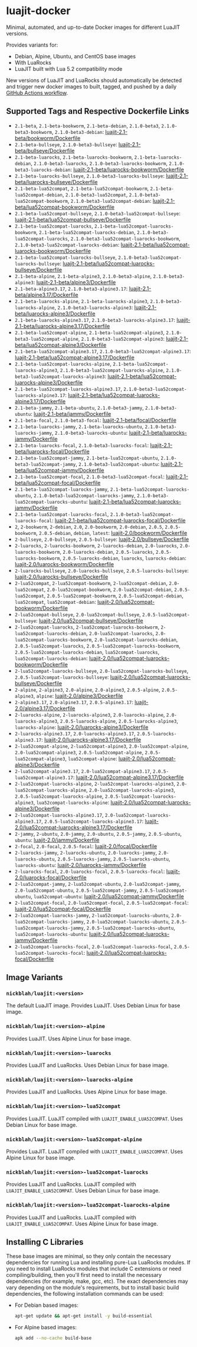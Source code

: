 # luajit-docker

Minimal, automated, and up-to-date Docker images for different LuaJIT versions.

Provides variants for:

- Debian, Alpine, Ubuntu, and CentOS base images
- With LuaRocks
- LuaJIT built with Lua 5.2 compatibility mode

New versions of LuaJIT and LuaRocks should automatically be detected and trigger new docker images to built, tagged, and pushed by a daily [GitHub Actions workflow](https://github.com/GUI/lua-docker/blob/main/.github/workflows/main.yml).

## Supported Tags and Respective Dockerfile Links

- `2.1-beta`, `2.1-beta-bookworm`, `2.1-beta-debian`, `2.1.0-beta3`, `2.1.0-beta3-bookworm`, `2.1.0-beta3-debian`: [luajit-2.1-beta/bookworm/Dockerfile](https://github.com/GUI/lua-docker/blob/main/luajit-2.1-beta/bookworm/Dockerfile)
- `2.1-beta-bullseye`, `2.1.0-beta3-bullseye`: [luajit-2.1-beta/bullseye/Dockerfile](https://github.com/GUI/lua-docker/blob/main/luajit-2.1-beta/bullseye/Dockerfile)
- `2.1-beta-luarocks`, `2.1-beta-luarocks-bookworm`, `2.1-beta-luarocks-debian`, `2.1.0-beta3-luarocks`, `2.1.0-beta3-luarocks-bookworm`, `2.1.0-beta3-luarocks-debian`: [luajit-2.1-beta/luarocks-bookworm/Dockerfile](https://github.com/GUI/lua-docker/blob/main/luajit-2.1-beta/luarocks-bookworm/Dockerfile)
- `2.1-beta-luarocks-bullseye`, `2.1.0-beta3-luarocks-bullseye`: [luajit-2.1-beta/luarocks-bullseye/Dockerfile](https://github.com/GUI/lua-docker/blob/main/luajit-2.1-beta/luarocks-bullseye/Dockerfile)
- `2.1-beta-lua52compat`, `2.1-beta-lua52compat-bookworm`, `2.1-beta-lua52compat-debian`, `2.1.0-beta3-lua52compat`, `2.1.0-beta3-lua52compat-bookworm`, `2.1.0-beta3-lua52compat-debian`: [luajit-2.1-beta/lua52compat-bookworm/Dockerfile](https://github.com/GUI/lua-docker/blob/main/luajit-2.1-beta/lua52compat-bookworm/Dockerfile)
- `2.1-beta-lua52compat-bullseye`, `2.1.0-beta3-lua52compat-bullseye`: [luajit-2.1-beta/lua52compat-bullseye/Dockerfile](https://github.com/GUI/lua-docker/blob/main/luajit-2.1-beta/lua52compat-bullseye/Dockerfile)
- `2.1-beta-lua52compat-luarocks`, `2.1-beta-lua52compat-luarocks-bookworm`, `2.1-beta-lua52compat-luarocks-debian`, `2.1.0-beta3-lua52compat-luarocks`, `2.1.0-beta3-lua52compat-luarocks-bookworm`, `2.1.0-beta3-lua52compat-luarocks-debian`: [luajit-2.1-beta/lua52compat-luarocks-bookworm/Dockerfile](https://github.com/GUI/lua-docker/blob/main/luajit-2.1-beta/lua52compat-luarocks-bookworm/Dockerfile)
- `2.1-beta-lua52compat-luarocks-bullseye`, `2.1.0-beta3-lua52compat-luarocks-bullseye`: [luajit-2.1-beta/lua52compat-luarocks-bullseye/Dockerfile](https://github.com/GUI/lua-docker/blob/main/luajit-2.1-beta/lua52compat-luarocks-bullseye/Dockerfile)
- `2.1-beta-alpine`, `2.1-beta-alpine3`, `2.1.0-beta3-alpine`, `2.1.0-beta3-alpine3`: [luajit-2.1-beta/alpine3/Dockerfile](https://github.com/GUI/lua-docker/blob/main/luajit-2.1-beta/alpine3/Dockerfile)
- `2.1-beta-alpine3.17`, `2.1.0-beta3-alpine3.17`: [luajit-2.1-beta/alpine3.17/Dockerfile](https://github.com/GUI/lua-docker/blob/main/luajit-2.1-beta/alpine3.17/Dockerfile)
- `2.1-beta-luarocks-alpine`, `2.1-beta-luarocks-alpine3`, `2.1.0-beta3-luarocks-alpine`, `2.1.0-beta3-luarocks-alpine3`: [luajit-2.1-beta/luarocks-alpine3/Dockerfile](https://github.com/GUI/lua-docker/blob/main/luajit-2.1-beta/luarocks-alpine3/Dockerfile)
- `2.1-beta-luarocks-alpine3.17`, `2.1.0-beta3-luarocks-alpine3.17`: [luajit-2.1-beta/luarocks-alpine3.17/Dockerfile](https://github.com/GUI/lua-docker/blob/main/luajit-2.1-beta/luarocks-alpine3.17/Dockerfile)
- `2.1-beta-lua52compat-alpine`, `2.1-beta-lua52compat-alpine3`, `2.1.0-beta3-lua52compat-alpine`, `2.1.0-beta3-lua52compat-alpine3`: [luajit-2.1-beta/lua52compat-alpine3/Dockerfile](https://github.com/GUI/lua-docker/blob/main/luajit-2.1-beta/lua52compat-alpine3/Dockerfile)
- `2.1-beta-lua52compat-alpine3.17`, `2.1.0-beta3-lua52compat-alpine3.17`: [luajit-2.1-beta/lua52compat-alpine3.17/Dockerfile](https://github.com/GUI/lua-docker/blob/main/luajit-2.1-beta/lua52compat-alpine3.17/Dockerfile)
- `2.1-beta-lua52compat-luarocks-alpine`, `2.1-beta-lua52compat-luarocks-alpine3`, `2.1.0-beta3-lua52compat-luarocks-alpine`, `2.1.0-beta3-lua52compat-luarocks-alpine3`: [luajit-2.1-beta/lua52compat-luarocks-alpine3/Dockerfile](https://github.com/GUI/lua-docker/blob/main/luajit-2.1-beta/lua52compat-luarocks-alpine3/Dockerfile)
- `2.1-beta-lua52compat-luarocks-alpine3.17`, `2.1.0-beta3-lua52compat-luarocks-alpine3.17`: [luajit-2.1-beta/lua52compat-luarocks-alpine3.17/Dockerfile](https://github.com/GUI/lua-docker/blob/main/luajit-2.1-beta/lua52compat-luarocks-alpine3.17/Dockerfile)
- `2.1-beta-jammy`, `2.1-beta-ubuntu`, `2.1.0-beta3-jammy`, `2.1.0-beta3-ubuntu`: [luajit-2.1-beta/jammy/Dockerfile](https://github.com/GUI/lua-docker/blob/main/luajit-2.1-beta/jammy/Dockerfile)
- `2.1-beta-focal`, `2.1.0-beta3-focal`: [luajit-2.1-beta/focal/Dockerfile](https://github.com/GUI/lua-docker/blob/main/luajit-2.1-beta/focal/Dockerfile)
- `2.1-beta-luarocks-jammy`, `2.1-beta-luarocks-ubuntu`, `2.1.0-beta3-luarocks-jammy`, `2.1.0-beta3-luarocks-ubuntu`: [luajit-2.1-beta/luarocks-jammy/Dockerfile](https://github.com/GUI/lua-docker/blob/main/luajit-2.1-beta/luarocks-jammy/Dockerfile)
- `2.1-beta-luarocks-focal`, `2.1.0-beta3-luarocks-focal`: [luajit-2.1-beta/luarocks-focal/Dockerfile](https://github.com/GUI/lua-docker/blob/main/luajit-2.1-beta/luarocks-focal/Dockerfile)
- `2.1-beta-lua52compat-jammy`, `2.1-beta-lua52compat-ubuntu`, `2.1.0-beta3-lua52compat-jammy`, `2.1.0-beta3-lua52compat-ubuntu`: [luajit-2.1-beta/lua52compat-jammy/Dockerfile](https://github.com/GUI/lua-docker/blob/main/luajit-2.1-beta/lua52compat-jammy/Dockerfile)
- `2.1-beta-lua52compat-focal`, `2.1.0-beta3-lua52compat-focal`: [luajit-2.1-beta/lua52compat-focal/Dockerfile](https://github.com/GUI/lua-docker/blob/main/luajit-2.1-beta/lua52compat-focal/Dockerfile)
- `2.1-beta-lua52compat-luarocks-jammy`, `2.1-beta-lua52compat-luarocks-ubuntu`, `2.1.0-beta3-lua52compat-luarocks-jammy`, `2.1.0-beta3-lua52compat-luarocks-ubuntu`: [luajit-2.1-beta/lua52compat-luarocks-jammy/Dockerfile](https://github.com/GUI/lua-docker/blob/main/luajit-2.1-beta/lua52compat-luarocks-jammy/Dockerfile)
- `2.1-beta-lua52compat-luarocks-focal`, `2.1.0-beta3-lua52compat-luarocks-focal`: [luajit-2.1-beta/lua52compat-luarocks-focal/Dockerfile](https://github.com/GUI/lua-docker/blob/main/luajit-2.1-beta/lua52compat-luarocks-focal/Dockerfile)
- `2`, `2-bookworm`, `2-debian`, `2.0`, `2.0-bookworm`, `2.0-debian`, `2.0.5`, `2.0.5-bookworm`, `2.0.5-debian`, `debian`, `latest`: [luajit-2.0/bookworm/Dockerfile](https://github.com/GUI/lua-docker/blob/main/luajit-2.0/bookworm/Dockerfile)
- `2-bullseye`, `2.0-bullseye`, `2.0.5-bullseye`: [luajit-2.0/bullseye/Dockerfile](https://github.com/GUI/lua-docker/blob/main/luajit-2.0/bullseye/Dockerfile)
- `2-luarocks`, `2-luarocks-bookworm`, `2-luarocks-debian`, `2.0-luarocks`, `2.0-luarocks-bookworm`, `2.0-luarocks-debian`, `2.0.5-luarocks`, `2.0.5-luarocks-bookworm`, `2.0.5-luarocks-debian`, `luarocks`, `luarocks-debian`: [luajit-2.0/luarocks-bookworm/Dockerfile](https://github.com/GUI/lua-docker/blob/main/luajit-2.0/luarocks-bookworm/Dockerfile)
- `2-luarocks-bullseye`, `2.0-luarocks-bullseye`, `2.0.5-luarocks-bullseye`: [luajit-2.0/luarocks-bullseye/Dockerfile](https://github.com/GUI/lua-docker/blob/main/luajit-2.0/luarocks-bullseye/Dockerfile)
- `2-lua52compat`, `2-lua52compat-bookworm`, `2-lua52compat-debian`, `2.0-lua52compat`, `2.0-lua52compat-bookworm`, `2.0-lua52compat-debian`, `2.0.5-lua52compat`, `2.0.5-lua52compat-bookworm`, `2.0.5-lua52compat-debian`, `lua52compat`, `lua52compat-debian`: [luajit-2.0/lua52compat-bookworm/Dockerfile](https://github.com/GUI/lua-docker/blob/main/luajit-2.0/lua52compat-bookworm/Dockerfile)
- `2-lua52compat-bullseye`, `2.0-lua52compat-bullseye`, `2.0.5-lua52compat-bullseye`: [luajit-2.0/lua52compat-bullseye/Dockerfile](https://github.com/GUI/lua-docker/blob/main/luajit-2.0/lua52compat-bullseye/Dockerfile)
- `2-lua52compat-luarocks`, `2-lua52compat-luarocks-bookworm`, `2-lua52compat-luarocks-debian`, `2.0-lua52compat-luarocks`, `2.0-lua52compat-luarocks-bookworm`, `2.0-lua52compat-luarocks-debian`, `2.0.5-lua52compat-luarocks`, `2.0.5-lua52compat-luarocks-bookworm`, `2.0.5-lua52compat-luarocks-debian`, `lua52compat-luarocks`, `lua52compat-luarocks-debian`: [luajit-2.0/lua52compat-luarocks-bookworm/Dockerfile](https://github.com/GUI/lua-docker/blob/main/luajit-2.0/lua52compat-luarocks-bookworm/Dockerfile)
- `2-lua52compat-luarocks-bullseye`, `2.0-lua52compat-luarocks-bullseye`, `2.0.5-lua52compat-luarocks-bullseye`: [luajit-2.0/lua52compat-luarocks-bullseye/Dockerfile](https://github.com/GUI/lua-docker/blob/main/luajit-2.0/lua52compat-luarocks-bullseye/Dockerfile)
- `2-alpine`, `2-alpine3`, `2.0-alpine`, `2.0-alpine3`, `2.0.5-alpine`, `2.0.5-alpine3`, `alpine`: [luajit-2.0/alpine3/Dockerfile](https://github.com/GUI/lua-docker/blob/main/luajit-2.0/alpine3/Dockerfile)
- `2-alpine3.17`, `2.0-alpine3.17`, `2.0.5-alpine3.17`: [luajit-2.0/alpine3.17/Dockerfile](https://github.com/GUI/lua-docker/blob/main/luajit-2.0/alpine3.17/Dockerfile)
- `2-luarocks-alpine`, `2-luarocks-alpine3`, `2.0-luarocks-alpine`, `2.0-luarocks-alpine3`, `2.0.5-luarocks-alpine`, `2.0.5-luarocks-alpine3`, `luarocks-alpine`: [luajit-2.0/luarocks-alpine3/Dockerfile](https://github.com/GUI/lua-docker/blob/main/luajit-2.0/luarocks-alpine3/Dockerfile)
- `2-luarocks-alpine3.17`, `2.0-luarocks-alpine3.17`, `2.0.5-luarocks-alpine3.17`: [luajit-2.0/luarocks-alpine3.17/Dockerfile](https://github.com/GUI/lua-docker/blob/main/luajit-2.0/luarocks-alpine3.17/Dockerfile)
- `2-lua52compat-alpine`, `2-lua52compat-alpine3`, `2.0-lua52compat-alpine`, `2.0-lua52compat-alpine3`, `2.0.5-lua52compat-alpine`, `2.0.5-lua52compat-alpine3`, `lua52compat-alpine`: [luajit-2.0/lua52compat-alpine3/Dockerfile](https://github.com/GUI/lua-docker/blob/main/luajit-2.0/lua52compat-alpine3/Dockerfile)
- `2-lua52compat-alpine3.17`, `2.0-lua52compat-alpine3.17`, `2.0.5-lua52compat-alpine3.17`: [luajit-2.0/lua52compat-alpine3.17/Dockerfile](https://github.com/GUI/lua-docker/blob/main/luajit-2.0/lua52compat-alpine3.17/Dockerfile)
- `2-lua52compat-luarocks-alpine`, `2-lua52compat-luarocks-alpine3`, `2.0-lua52compat-luarocks-alpine`, `2.0-lua52compat-luarocks-alpine3`, `2.0.5-lua52compat-luarocks-alpine`, `2.0.5-lua52compat-luarocks-alpine3`, `lua52compat-luarocks-alpine`: [luajit-2.0/lua52compat-luarocks-alpine3/Dockerfile](https://github.com/GUI/lua-docker/blob/main/luajit-2.0/lua52compat-luarocks-alpine3/Dockerfile)
- `2-lua52compat-luarocks-alpine3.17`, `2.0-lua52compat-luarocks-alpine3.17`, `2.0.5-lua52compat-luarocks-alpine3.17`: [luajit-2.0/lua52compat-luarocks-alpine3.17/Dockerfile](https://github.com/GUI/lua-docker/blob/main/luajit-2.0/lua52compat-luarocks-alpine3.17/Dockerfile)
- `2-jammy`, `2-ubuntu`, `2.0-jammy`, `2.0-ubuntu`, `2.0.5-jammy`, `2.0.5-ubuntu`, `ubuntu`: [luajit-2.0/jammy/Dockerfile](https://github.com/GUI/lua-docker/blob/main/luajit-2.0/jammy/Dockerfile)
- `2-focal`, `2.0-focal`, `2.0.5-focal`: [luajit-2.0/focal/Dockerfile](https://github.com/GUI/lua-docker/blob/main/luajit-2.0/focal/Dockerfile)
- `2-luarocks-jammy`, `2-luarocks-ubuntu`, `2.0-luarocks-jammy`, `2.0-luarocks-ubuntu`, `2.0.5-luarocks-jammy`, `2.0.5-luarocks-ubuntu`, `luarocks-ubuntu`: [luajit-2.0/luarocks-jammy/Dockerfile](https://github.com/GUI/lua-docker/blob/main/luajit-2.0/luarocks-jammy/Dockerfile)
- `2-luarocks-focal`, `2.0-luarocks-focal`, `2.0.5-luarocks-focal`: [luajit-2.0/luarocks-focal/Dockerfile](https://github.com/GUI/lua-docker/blob/main/luajit-2.0/luarocks-focal/Dockerfile)
- `2-lua52compat-jammy`, `2-lua52compat-ubuntu`, `2.0-lua52compat-jammy`, `2.0-lua52compat-ubuntu`, `2.0.5-lua52compat-jammy`, `2.0.5-lua52compat-ubuntu`, `lua52compat-ubuntu`: [luajit-2.0/lua52compat-jammy/Dockerfile](https://github.com/GUI/lua-docker/blob/main/luajit-2.0/lua52compat-jammy/Dockerfile)
- `2-lua52compat-focal`, `2.0-lua52compat-focal`, `2.0.5-lua52compat-focal`: [luajit-2.0/lua52compat-focal/Dockerfile](https://github.com/GUI/lua-docker/blob/main/luajit-2.0/lua52compat-focal/Dockerfile)
- `2-lua52compat-luarocks-jammy`, `2-lua52compat-luarocks-ubuntu`, `2.0-lua52compat-luarocks-jammy`, `2.0-lua52compat-luarocks-ubuntu`, `2.0.5-lua52compat-luarocks-jammy`, `2.0.5-lua52compat-luarocks-ubuntu`, `lua52compat-luarocks-ubuntu`: [luajit-2.0/lua52compat-luarocks-jammy/Dockerfile](https://github.com/GUI/lua-docker/blob/main/luajit-2.0/lua52compat-luarocks-jammy/Dockerfile)
- `2-lua52compat-luarocks-focal`, `2.0-lua52compat-luarocks-focal`, `2.0.5-lua52compat-luarocks-focal`: [luajit-2.0/lua52compat-luarocks-focal/Dockerfile](https://github.com/GUI/lua-docker/blob/main/luajit-2.0/lua52compat-luarocks-focal/Dockerfile)

## Image Variants

### `nickblah/luajit:<version>`
The default LuaJIT image. Provides LuaJIT. Uses Debian Linux for base image.

### `nickblah/luajit:<version>-alpine`
Provides LuaJIT. Uses Alpine Linux for base image.

### `nickblah/luajit:<version>-luarocks`
Provides LuaJIT and LuaRocks. Uses Debian Linux for base image.

### `nickblah/luajit:<version>-luarocks-alpine`
Provides LuaJIT and LuaRocks. Uses Alpine Linux for base image.

### `nickblah/luajit:<version>-lua52compat`
Provides LuaJIT. LuaJIT compiled with `LUAJIT_ENABLE_LUA52COMPAT`. Uses Debian Linux for base image.

### `nickblah/luajit:<version>-lua52compat-alpine`
Provides LuaJIT. LuaJIT compiled with `LUAJIT_ENABLE_LUA52COMPAT`. Uses Alpine Linux for base image.

### `nickblah/luajit:<version>-lua52compat-luarocks`
Provides LuaJIT and LuaRocks. LuaJIT compiled with `LUAJIT_ENABLE_LUA52COMPAT`. Uses Debian Linux for base image.

### `nickblah/luajit:<version>-lua52compat-luarocks-alpine`
Provides LuaJIT and LuaRocks. LuaJIT compiled with `LUAJIT_ENABLE_LUA52COMPAT`. Uses Alpine Linux for base image.

## Installing C Libraries

These base images are minimal, so they only contain the necessary dependencies for running Lua and installing pure-Lua LuaRocks modules. If you need to install LuaRocks modules that include C extensions or need compiling/building, then you'll first need to install the necessary dependencies (for example, make, gcc, etc). The exact dependencies may vary depending on the module's requirements, but to install basic build dependencies, the following installation commands can be used:

- For Debian based images:
    ```sh
    apt-get update && apt-get install -y build-essential
    ```
- For Alpine based images:
    ```sh
    apk add --no-cache build-base
    ```
